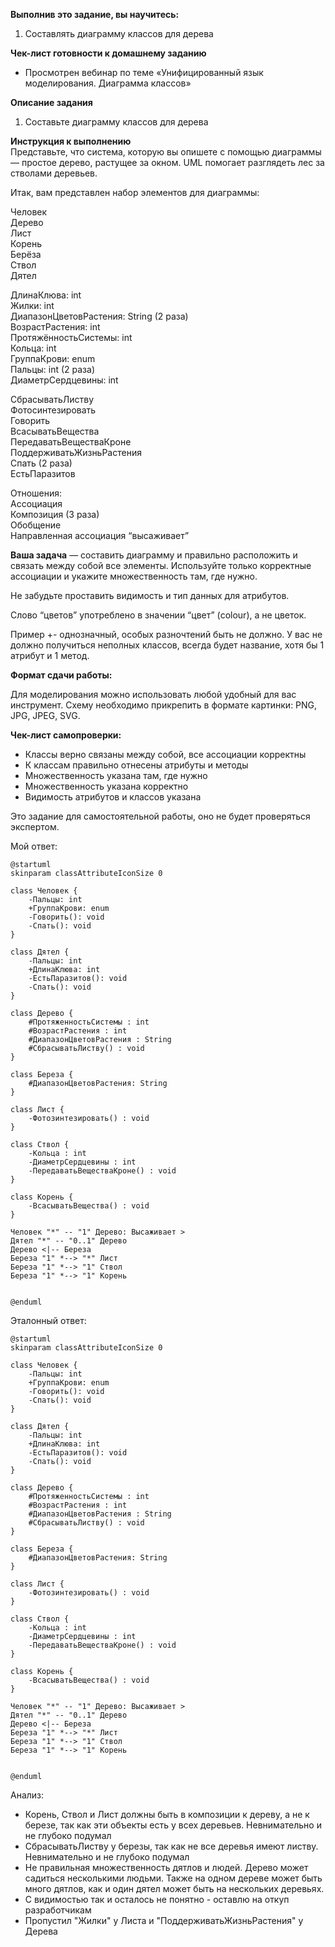 **Выполнив это задание, вы научитесь:**

1. Составлять диаграмму классов для дерева

**Чек-лист готовности к домашнему заданию**

- Просмотрен вебинар по теме «Унифицированный язык моделирования. Диаграмма классов»

**Описание задания**

1. Составьте диаграмму классов для дерева

**Инструкция к выполнению**  
Представьте, что система, которую вы опишете с помощью диаграммы — простое дерево, растущее за окном. UML помогает разглядеть лес за стволами деревьев.

Итак, вам представлен набор элементов для диаграммы:

Человек  
Дерево  
Лист  
Корень  
Берёза  
Ствол  
Дятел

ДлинаКлюва: int  
Жилки: int  
ДиапазонЦветовРастения: String (2 раза)  
ВозрастРастения: int  
ПротяжённостьСистемы: int  
Кольца: int  
ГруппаКрови: enum  
Пальцы: int (2 раза)  
ДиаметрСердцевины: int

СбрасыватьЛиству  
Фотосинтезировать  
Говорить  
ВсасыватьВещества  
ПередаватьВеществаКроне  
ПоддерживатьЖизньРастения  
Спать (2 раза)  
ЕстьПаразитов

Отношения:  
Ассоциация  
Композиция (3 раза)  
Обобщение  
Направленная ассоциация “высаживает”

**Ваша задача** — составить диаграмму и правильно расположить и связать между собой все элементы. Используйте только корректные ассоциации и укажите множественность там, где нужно.

Не забудьте проставить видимость и тип данных для атрибутов.

Слово “цветов” употреблено в значении “цвет” (colour), а не цветок.

Пример +- однозначный, особых разночтений быть не должно. У вас не должно получиться неполных классов, всегда будет название, хотя бы 1 атрибут и 1 метод.

**Формат сдачи работы:**

Для моделирования можно использовать любой удобный для вас инструмент. Схему необходимо прикрепить в формате картинки: PNG, JPG, JPEG, SVG.

**Чек-лист самопроверки:**

- Классы верно связаны между собой, все ассоциации корректны
- К классам правильно отнесены атрибуты и методы
- Множественность указана там, где нужно
- Множественность указана корректно
- Видимость атрибутов и классов указана

Это задание для самостоятельной работы, оно не будет проверяться экспертом.

Мой ответ:
```plantuml
@startuml
skinparam classAttributeIconSize 0

class Человек {
	-Пальцы: int
	+ГруппаКрови: enum
	-Говорить(): void
	-Спать(): void
}

class Дятел {
	-Пальцы: int
	+ДлинаКлюва: int
	-ЕстьПаразитов(): void
	-Спать(): void
}

class Дерево {
	#ПротяженностьСистемы : int
	#ВозрастРастения : int
	#ДиапазонЦветовРастения : String
	#СбрасыватьЛиству() : void
}

class Береза {
	#ДиапазонЦветовРастения: String
}

class Лист {
	-Фотозинтезировать() : void
}

class Ствол {
	-Кольца : int
	-ДиаметрСердцевины : int
	-ПередаватьВеществаКроне() : void 
}

class Корень {
	-ВсасыватьВещества() : void
}

Человек "*" -- "1" Дерево: Высаживает >
Дятел "*" -- "0..1" Дерево
Дерево <|-- Береза
Береза "1" *--> "*" Лист
Береза "1" *--> "1" Ствол
Береза "1" *--> "1" Корень


@enduml
```

Эталонный ответ:

```plantuml
@startuml
skinparam classAttributeIconSize 0

class Человек {
	-Пальцы: int
	+ГруппаКрови: enum
	-Говорить(): void
	-Спать(): void
}

class Дятел {
	-Пальцы: int
	+ДлинаКлюва: int
	-ЕстьПаразитов(): void
	-Спать(): void
}

class Дерево {
	#ПротяженностьСистемы : int
	#ВозрастРастения : int
	#ДиапазонЦветовРастения : String
	#СбрасыватьЛиству() : void
}

class Береза {
	#ДиапазонЦветовРастения: String
}

class Лист {
	-Фотозинтезировать() : void
}

class Ствол {
	-Кольца : int
	-ДиаметрСердцевины : int
	-ПередаватьВеществаКроне() : void 
}

class Корень {
	-ВсасыватьВещества() : void
}

Человек "*" -- "1" Дерево: Высаживает >
Дятел "*" -- "0..1" Дерево
Дерево <|-- Береза
Береза "1" *--> "*" Лист
Береза "1" *--> "1" Ствол
Береза "1" *--> "1" Корень


@enduml
```


Анализ:
- Корень, Ствол и Лист должны быть в композиции к дереву, а не к березе, так как эти объекты есть у всех деревьев. Невнимательно и не глубоко подумал
- СбрасыватьЛиству у березы, так как не все деревья имеют листву. Невнимательно и не глубоко подумал
- Не правильная множественность дятлов и людей. Дерево может садиться несколькими людьми. Также на одном дереве может быть много дятлов, как и один дятел может быть на нескольких деревьях. 
- С видимостью так и осталось не понятно - оставлю на откуп разработчикам
- Пропустил "Жилки" у Листа и "ПоддерживатьЖизньРастения" у Дерева